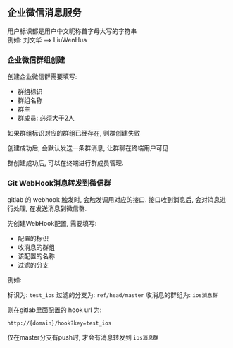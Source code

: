 ## 企业微信消息服务

用户标识都是用户中文昵称首字母大写的字符串  
例如: 刘文华  ==> LiuWenHua

### 企业微信群组创建

创建企业微信群需要填写:

* 群组标识
* 群组名称
* 群主
* 群成员: 必须大于2人 

如果群组标识对应的群组已经存在, 则群创建失败

创建成功后, 会默认发送一条群消息, 让群聊在终端用户可见  

群创建成功后, 可以在终端进行群成员管理.

### Git WebHook消息转发到微信群

gitlab 的 webhook 触发时, 会触发调用对应的接口.
接口收到消息后, 会对消息进行处理, 在发送消息到微信群.

先创建WebHook配置, 需要填写:

* 配置的标识 
* 收消息的群组
* 该配置的名称
* 过滤的分支

例如:

标识为: `test_ios`
过滤的分支为: `ref/head/master`
收消息的群组为: `ios消息群`

则在gitlab里面配置的 hook url 为: 

```
http://{domain}/hook?key=test_ios
```

仅在master分支有push时, 才会有消息转发到 `ios消息群`





